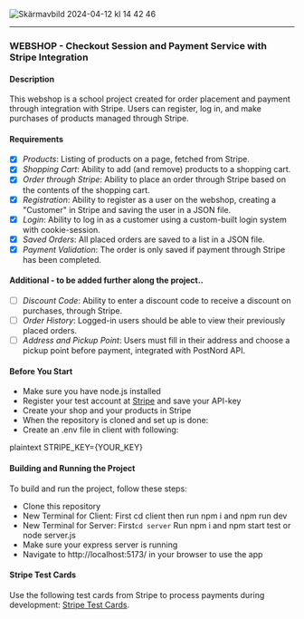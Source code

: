 ![Skärmavbild 2024-04-12 kl  14 42 46](https://github.com/Chewbeccaz/checkout/assets/144778875/6f31a4da-5ff4-4dda-9ee1-0ea0d5bbff07)

---

### WEBSHOP - Checkout Session and Payment Service with Stripe Integration

#### Description

This webshop is a school project created for order placement and payment through integration with Stripe.
Users can register, log in, and make purchases of products managed through Stripe.

#### Requirements

- [x] _Products_: Listing of products on a page, fetched from Stripe.
- [x] _Shopping Cart_: Ability to add (and remove) products to a shopping cart.
- [x] _Order through Stripe_: Ability to place an order through Stripe based on the contents of the shopping cart.
- [x] _Registration_: Ability to register as a user on the webshop, creating a "Customer" in Stripe and saving the user in a JSON file.
- [x] _Login_: Ability to log in as a customer using a custom-built login system with cookie-session.
- [x] _Saved Orders_: All placed orders are saved to a list in a JSON file.
- [x] _Payment Validation_: The order is only saved if payment through Stripe has been completed.

#### Additional - to be added further along the project..

- [ ] _Discount Code_: Ability to enter a discount code to receive a discount on purchases, through Stripe.
- [ ] _Order History_: Logged-in users should be able to view their previously placed orders.
- [ ] _Address and Pickup Point_: Users must fill in their address and choose a pickup point before payment, integrated with PostNord API.

#### Before You Start

- Make sure you have node.js installed
- Register your test account at [Stripe](https://stripe.com/se) and save your API-key
- Create your shop and your products in Stripe
- When the repository is cloned and set up is done:
- Create an .env file in client with following:

plaintext
STRIPE_KEY={YOUR_KEY}

#### Building and Running the Project

To build and run the project, follow these steps:

- Clone this repository
- New Terminal for Client: First cd client then run npm i and npm run dev
- New Terminal for Server: First`cd server` Run npm i and npm start test or node server.js
- Make sure your express server is running
- Navigate to http://localhost:5173/ in your browser to use the app

#### Stripe Test Cards

Use the following test cards from Stripe to process payments during development: [Stripe Test Cards](https://stripe.com/docs/testing).
